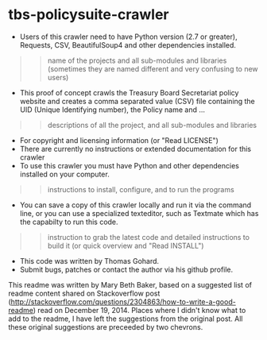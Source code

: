 tbs-policysuite-crawler
=======================
* Users of this crawler need to have Python version (2.7 or greater), Requests, CSV, BeautifulSoup4 and other dependencies installed.
>> name of the projects and all sub-modules and libraries (sometimes they are named different and very confusing to new users)
* This proof of concept crawls the Treasury Board Secretariat policy website and creates a comma separated value (CSV) file containing the UID (Unique Identifying number), the Policy name and ...
>> descriptions of all the project, and all sub-modules and libraries
* For copyright and licensing information (or "Read LICENSE")
* There are currently no instructions or extended documentation for this crawler
* To use this crawler you must have Python and other dependencies installed on your computer.
>>instructions to install, configure, and to run the programs
* You can save a copy of this crawler locally and run it via the command line, or you can use a specialized texteditor, such as Textmate which has the capabilty to run this code.
>>instruction to grab the latest code and detailed instructions to build it (or quick overview and "Read INSTALL")
* This code was written by Thomas Gohard.
* Submit bugs, patches or contact the author via his github profile.

This readme was written by Mary Beth Baker, based on a suggested list of readme content shared on Stackoverflow post (http://stackoverflow.com/questions/2304863/how-to-write-a-good-readme) read on December 19, 2014. Places where I didn't know what to add to the readme, I have left the suggestions from the original post. All these original suggestions are preceeded by two chevrons.
